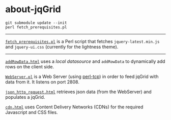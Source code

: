 # about-jqGrid


    git submodule update --init
    perl fetch_prerequisites.pl

-----

[`fetch_prerequisites.pl`](https://github.com/ReneNyffenegger/about-jqGrid/blob/master/fetch_prerequisites.pl) is a Perl script that fetches `jquery-latest.min.js` and
`jquery-ui.css` (currently for the lightness theme).


-----

[`addRowData.html`](https://github.com/ReneNyffenegger/about-jqGrid/blob/master/addRowData.html) uses a *local datasource* and `addRowData` to dynamically add rows on the client side.

[`WebServer.pl`](https://github.com/ReneNyffenegger/about-jqGrid/blob/master/WebServer.pl) is a Web Server (using [perl-tcp](https://github.com/ReneNyffenegger/perl-tcp)) in order
to feed jqGrid with data from it. It listens on port 2808.

[`json_http_request.html`](https://github.com/ReneNyffenegger/about-jqGrid/blob/master/json_http_request.html) retrieves json data (from the WebServer) and populates
a jqGrid.

[`cdn.html`](https://github.com/ReneNyffenegger/about-jqGrid/blob/master/cdn.html) uses Content Delivery Networks (CDNs) for the required Javascript and CSS files.
